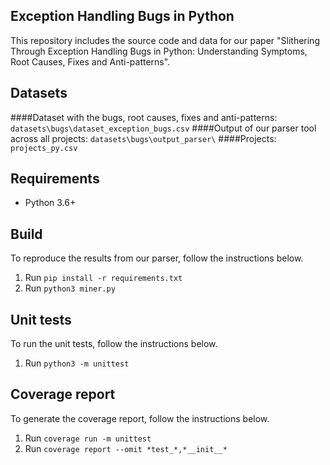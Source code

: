 Exception Handling Bugs in Python
---
This repository includes the source code and data for our paper "Slithering Through Exception Handling Bugs in Python:
Understanding Symptoms, Root Causes, Fixes and Anti-patterns".

## Datasets

####Dataset with the bugs, root causes, fixes and anti-patterns:
`datasets\bugs\dataset_exception_bugs.csv`
####Output of our parser tool across all projects:
`datasets\bugs\output_parser\`
####Projects:
`projects_py.csv` 

## Requirements

- Python 3.6+

## Build
To reproduce the results from our parser, follow the instructions below.

1. Run `pip install -r requirements.txt` 
2. Run `python3 miner.py`  

## Unit tests
To run the unit tests, follow the instructions below.

1. Run `python3 -m unittest`

## Coverage report  
To generate the coverage report, follow the instructions below.

1. Run `coverage run -m unittest`
2. Run `coverage report --omit *test_*,*__init__*`

